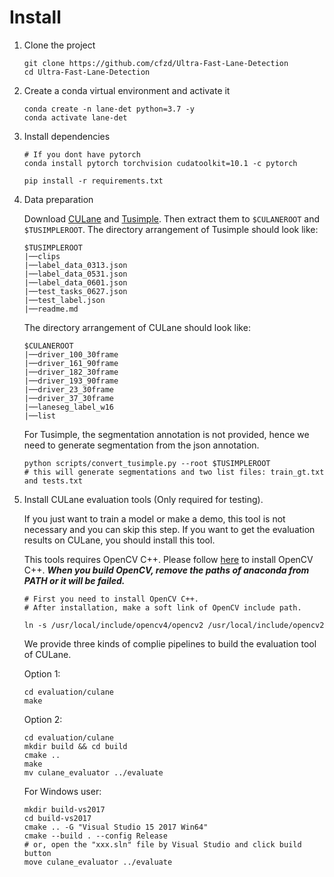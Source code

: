 
# Install
1. Clone the project

    ```Shell
    git clone https://github.com/cfzd/Ultra-Fast-Lane-Detection
    cd Ultra-Fast-Lane-Detection
    ```

2. Create a conda virtual environment and activate it

    ```Shell
    conda create -n lane-det python=3.7 -y
    conda activate lane-det
    ```

3. Install dependencies

    ```Shell
    # If you dont have pytorch
    conda install pytorch torchvision cudatoolkit=10.1 -c pytorch 

    pip install -r requirements.txt
    ```

4. Data preparation

    Download [CULane](https://xingangpan.github.io/projects/CULane.html) and [Tusimple](https://github.com/TuSimple/tusimple-benchmark/issues/3). Then extract them to `$CULANEROOT` and `$TUSIMPLEROOT`. The directory arrangement of Tusimple should look like:
    ```
    $TUSIMPLEROOT
    |──clips
    |──label_data_0313.json
    |──label_data_0531.json
    |──label_data_0601.json
    |──test_tasks_0627.json
    |──test_label.json
    |──readme.md
    ```
    The directory arrangement of CULane should look like:
    ```
    $CULANEROOT
    |──driver_100_30frame
    |──driver_161_90frame
    |──driver_182_30frame
    |──driver_193_90frame
    |──driver_23_30frame
    |──driver_37_30frame
    |──laneseg_label_w16
    |──list
    ```
    
    For Tusimple, the segmentation annotation is not provided, hence we need to generate segmentation from the json annotation. 

    ```Shell
    python scripts/convert_tusimple.py --root $TUSIMPLEROOT
    # this will generate segmentations and two list files: train_gt.txt and tests.txt
    ```

5. Install CULane evaluation tools (Only required for testing). 

    If you just want to train a model or make a demo, this tool is not necessary and you can skip this step. If you want to get the evaluation results on CULane, you should install this tool.

    This tools requires OpenCV C++. Please follow [here](https://docs.opencv.org/master/d7/d9f/tutorial_linux_install.html) to install OpenCV C++. ***When you build OpenCV, remove the paths of anaconda from PATH or it will be failed.***
    ```Shell
    # First you need to install OpenCV C++. 
    # After installation, make a soft link of OpenCV include path.

    ln -s /usr/local/include/opencv4/opencv2 /usr/local/include/opencv2
    ```
    We provide three kinds of complie pipelines to build the evaluation tool of CULane.

    Option 1:

    ```Shell
    cd evaluation/culane
    make
    ```

    Option 2:
    ```Shell
    cd evaluation/culane
    mkdir build && cd build
    cmake ..
    make
    mv culane_evaluator ../evaluate
    ```

    For Windows user:
    ```Shell
    mkdir build-vs2017
    cd build-vs2017
    cmake .. -G "Visual Studio 15 2017 Win64"
    cmake --build . --config Release  
    # or, open the "xxx.sln" file by Visual Studio and click build button
    move culane_evaluator ../evaluate
    ```